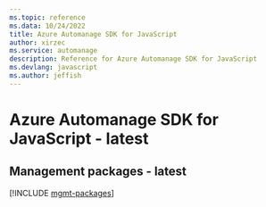 ```yaml
---
ms.topic: reference
ms.data: 10/24/2022
title: Azure Automanage SDK for JavaScript
author: xirzec
ms.service: automanage
description: Reference for Azure Automanage SDK for JavaScript
ms.devlang: javascript
ms.author: jeffish
---
```

# Azure Automanage SDK for JavaScript - latest

## Management packages - latest
[!INCLUDE [mgmt-packages](automanage-mgmt-index.md)]